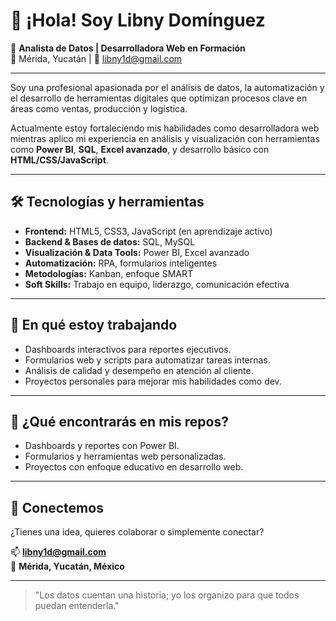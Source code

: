 # 👋 ¡Hola! Soy Libny Domínguez

🎯 **Analista de Datos | Desarrolladora Web en Formación**  
📍 Mérida, Yucatán | 📧 libny1d@gmail.com

---

Soy una profesional apasionada por el análisis de datos, la automatización y el desarrollo de herramientas digitales que optimizan procesos clave en áreas como ventas, producción y logística.

Actualmente estoy fortaleciendo mis habilidades como desarrolladora web mientras aplico mi experiencia en análisis y visualización con herramientas como **Power BI**, **SQL**, **Excel avanzado**, y desarrollo básico con **HTML/CSS/JavaScript**.

---

## 🛠️ Tecnologías y herramientas

- **Frontend:** HTML5, CSS3, JavaScript (en aprendizaje activo)
- **Backend & Bases de datos:** SQL, MySQL
- **Visualización & Data Tools:** Power BI, Excel avanzado
- **Automatización:** RPA, formularios inteligentes
- **Metodologías:** Kanban, enfoque SMART
- **Soft Skills:** Trabajo en equipo, liderazgo, comunicación efectiva

---

## 🚧 En qué estoy trabajando

- Dashboards interactivos para reportes ejecutivos.
- Formularios web y scripts para automatizar tareas internas.
- Análisis de calidad y desempeño en atención al cliente.
- Proyectos personales para mejorar mis habilidades como dev.

---

## 📂 ¿Qué encontrarás en mis repos?

- Dashboards y reportes con Power BI.
- Formularios y herramientas web personalizadas.
- Proyectos con enfoque educativo en desarrollo web.

---

## 🤝 Conectemos

¿Tienes una idea, quieres colaborar o simplemente conectar?

📫 **libny1d@gmail.com**  
📍 **Mérida, Yucatán, México**

---

> "Los datos cuentan una historia; yo los organizo para que todos puedan entenderla."


